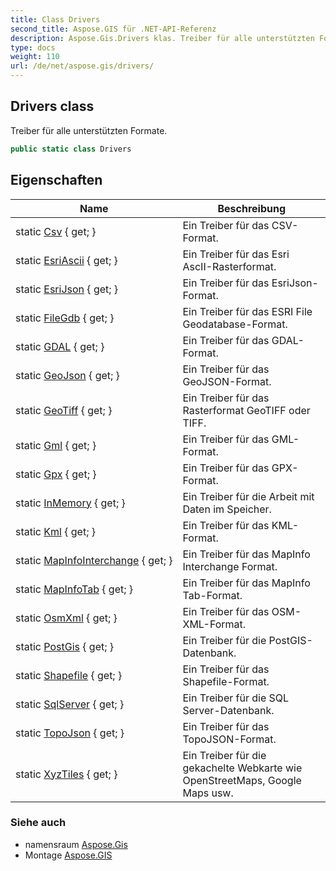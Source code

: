 ```yaml
---
title: Class Drivers
second_title: Aspose.GIS für .NET-API-Referenz
description: Aspose.Gis.Drivers klas. Treiber für alle unterstützten Formate.
type: docs
weight: 110
url: /de/net/aspose.gis/drivers/
---
```

## Drivers class

Treiber für alle unterstützten Formate.

```csharp
public static class Drivers
```

## Eigenschaften

| Name | Beschreibung |
| --- | --- |
| static [Csv](../../aspose.gis/drivers/csv/) { get; } | Ein Treiber für das CSV-Format. |
| static [EsriAscii](../../aspose.gis/drivers/esriascii/) { get; } | Ein Treiber für das Esri AscII-Rasterformat. |
| static [EsriJson](../../aspose.gis/drivers/esrijson/) { get; } | Ein Treiber für das EsriJson-Format. |
| static [FileGdb](../../aspose.gis/drivers/filegdb/) { get; } | Ein Treiber für das ESRI File Geodatabase-Format. |
| static [GDAL](../../aspose.gis/drivers/gdal/) { get; } | Ein Treiber für das GDAL-Format. |
| static [GeoJson](../../aspose.gis/drivers/geojson/) { get; } | Ein Treiber für das GeoJSON-Format. |
| static [GeoTiff](../../aspose.gis/drivers/geotiff/) { get; } | Ein Treiber für das Rasterformat GeoTIFF oder TIFF. |
| static [Gml](../../aspose.gis/drivers/gml/) { get; } | Ein Treiber für das GML-Format. |
| static [Gpx](../../aspose.gis/drivers/gpx/) { get; } | Ein Treiber für das GPX-Format. |
| static [InMemory](../../aspose.gis/drivers/inmemory/) { get; } | Ein Treiber für die Arbeit mit Daten im Speicher. |
| static [Kml](../../aspose.gis/drivers/kml/) { get; } | Ein Treiber für das KML-Format. |
| static [MapInfoInterchange](../../aspose.gis/drivers/mapinfointerchange/) { get; } | Ein Treiber für das MapInfo Interchange Format. |
| static [MapInfoTab](../../aspose.gis/drivers/mapinfotab/) { get; } | Ein Treiber für das MapInfo Tab-Format. |
| static [OsmXml](../../aspose.gis/drivers/osmxml/) { get; } | Ein Treiber für das OSM-XML-Format. |
| static [PostGis](../../aspose.gis/drivers/postgis/) { get; } | Ein Treiber für die PostGIS-Datenbank. |
| static [Shapefile](../../aspose.gis/drivers/shapefile/) { get; } | Ein Treiber für das Shapefile-Format. |
| static [SqlServer](../../aspose.gis/drivers/sqlserver/) { get; } | Ein Treiber für die SQL Server-Datenbank. |
| static [TopoJson](../../aspose.gis/drivers/topojson/) { get; } | Ein Treiber für das TopoJSON-Format. |
| static [XyzTiles](../../aspose.gis/drivers/xyztiles/) { get; } | Ein Treiber für die gekachelte Webkarte wie OpenStreetMaps, Google Maps usw. |

### Siehe auch

* namensraum [Aspose.Gis](../../aspose.gis/)
* Montage [Aspose.GIS](../../)


